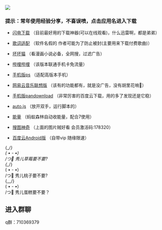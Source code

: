 ![](https://github.com/truetears1/truetears/blob/master/%E6%9C%AA%E6%A0%87%E9%A2%98-1.png)
### 提示：常年使用经验分享，不喜误喷，点击应用名进入下载

* [闪电下载](https://www.lanzous.com/i4foc7c)
（目前最好用的下载神器(可以在线观看)，什么迅雷啊，都是弟弟）

* [歌词适配](http://t.cn/AiKYNuL7)
（软件名假的 作者可能为了防止被封(主要用来下载付费歌曲)）

* [坏坏猫](http://t.cn/Ai9b8Vec)
（看漫画小说必备，全网搜，过滤广告）

* [哔哩哔哩](http://t.cn/Ai9bD4oB)
（该版本联通手机卡免流量）

* [手机版ps](http://t.cn/Ai9bkPur)
（适配高版本手机）

* [网易云音乐联想版](https://www.lanzous.com/i4d2ush)
（该有的功能都有，就是没广告，没有胡里花哨🌸）

* [手机版pandownload](https://www.lanzous.com/i4d209i)
（非常厉害的百度云下载，用的多了发现还是它稳）

* [auto.js](https://www.lanzous.com/i4d1yyb)
（放开双手，运行脚本的）

* [能量]()
（蚂蚁森林自动收能量，配合7使用）

* [搜图神奇](https://www.lanzous.com/i4f6gef)
（上面的图片贼好看 会员激活码:178320）

* [百度云Android版](https://www.lanzous.com/i4gkate)
（自带vip  随缘限速）

 {\__/}<br>
 ( • - •)<br>
 /つ🍓 秀儿草莓要不要?<br>
 {\__/}<br>
 ( • - •)<br>
 /つ🍑 秀儿桃子要不要?<br>
 {\__/}<br>
 ( • - •)<br>
 /つ🎂 秀儿蛋糕要不要？<br>


## 进入群聊

q群：710369379
